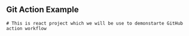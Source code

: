 ## Git Action Example
    # This is react project which we will be use to demonstarte GitHub action workflow